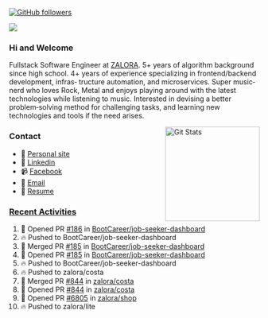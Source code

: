 [![GitHub followers](https://img.shields.io/github/followers/DeKal?label=Follow%20at%20GitHub&style=for-the-badge)](https://github.com/DeKal)

<img
  src="https://cr-ss-service.azurewebsites.net/api/ScreenShot?widget=summary&username=DeKal&badges=3&width=300&style=--header-bg-color:%23000;--border-radius:10px"
/>

### Hi and Welcome 
Fullstack Software Engineer at [ZALORA](https://github.com/zalora/). 5+ years of algorithm background since high school. 4+ years of experience specializing in frontend/backend development, infras‐ tructure automation, and microservices. Super music‐nerd who loves Rock, Metal and enjoys playing around with the latest technologies while listening to music. Interested in devising a better problem‐solving method for challenging tasks, and learning new technologies and tools if the need arises.


<a href="https://phatho-folio.now.sh/"><img alt="Git Stats" src="https://github-readme-stats.vercel.app/api?username=DeKal&show_icons=true&theme=merko&count_private=true" align="right" height="190" /></a>


### Contact

- 💬 [Personal site](https://phatho-folio.now.sh/)
- 🔗 [Linkedin](https://www.linkedin.com/in/phat-ho/)
- 📹 [Facebook](https://www.facebook.com/dekal.dev)
- 📧 <a href="mailto:hohuuphat22@gmail.com">Email</a>
- 📄 <a id="raw-url" href="https://raw.githubusercontent.com/DeKal/DeKal/master/cv/dekal.pdf">Resume</a>


### [Recent Activities](https://github.com/DeKal/github-activity-readme)
<!--START_SECTION:activity-->
1. 💪 Opened PR [#186](https://github.com/BootCareer/job-seeker-dashboard/pull/186) in [BootCareer/job-seeker-dashboard](https://github.com/BootCareer/job-seeker-dashboard)
2. 🔥 Pushed to BootCareer/job-seeker-dashboard
3. 🎉 Merged PR [#185](https://github.com/BootCareer/job-seeker-dashboard/pull/185) in [BootCareer/job-seeker-dashboard](https://github.com/BootCareer/job-seeker-dashboard)
4. 💪 Opened PR [#185](https://github.com/BootCareer/job-seeker-dashboard/pull/185) in [BootCareer/job-seeker-dashboard](https://github.com/BootCareer/job-seeker-dashboard)
5. 🔥 Pushed to BootCareer/job-seeker-dashboard
6. 🔥 Pushed to zalora/costa
7. 🎉 Merged PR [#844](https://github.com/zalora/costa/pull/844) in [zalora/costa](https://github.com/zalora/costa)
8. 💪 Opened PR [#844](https://github.com/zalora/costa/pull/844) in [zalora/costa](https://github.com/zalora/costa)
9. 💪 Opened PR [#6805](https://github.com/zalora/shop/pull/6805) in [zalora/shop](https://github.com/zalora/shop)
10. 🔥 Pushed to zalora/lite
<!--END_SECTION:activity-->